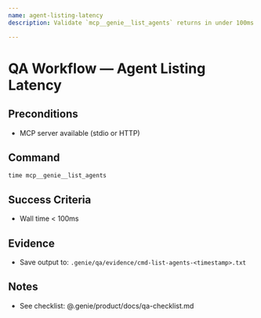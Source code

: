 ```yaml
---
name: agent-listing-latency
description: Validate `mcp__genie__list_agents` returns in under 100ms

---
```


# QA Workflow — Agent Listing Latency

## Preconditions
- MCP server available (stdio or HTTP)

## Command
```
time mcp__genie__list_agents
```

## Success Criteria
- Wall time < 100ms

## Evidence
- Save output to: `.genie/qa/evidence/cmd-list-agents-<timestamp>.txt`

## Notes
- See checklist: @.genie/product/docs/qa-checklist.md

